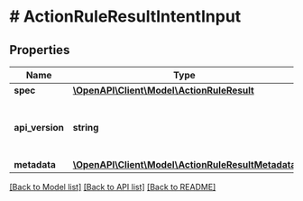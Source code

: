 # # ActionRuleResultIntentInput

## Properties

Name | Type | Description | Notes
------------ | ------------- | ------------- | -------------
**spec** | [**\OpenAPI\Client\Model\ActionRuleResult**](ActionRuleResult.md) |  |
**api_version** | **string** | API Version of the Nutanix v3 API framework. | [optional] [default to '3.1.0']
**metadata** | [**\OpenAPI\Client\Model\ActionRuleResultMetadata**](ActionRuleResultMetadata.md) |  |

[[Back to Model list]](../../README.md#models) [[Back to API list]](../../README.md#endpoints) [[Back to README]](../../README.md)
